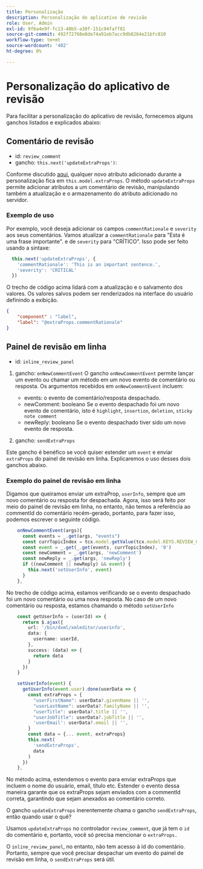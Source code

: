 ```yaml
---
title: Personalização
description: Personalização do aplicativo de revisão
role: User, Admin
exl-id: 9f6a4e9f-fc13-40b5-a30f-151c94faff81
source-git-commit: 492f72768e0de74a91eb7acc9db8264e21bfc810
workflow-type: tm+mt
source-wordcount: '402'
ht-degree: 0%

---
```


# Personalização do aplicativo de revisão

Para facilitar a personalização do aplicativo de revisão, fornecemos alguns ganchos listados e explicados abaixo:

## Comentário de revisão

- id: `review_comment`
- gancho: `this.next('updateExtraProps')`:

Conforme discutido [aqui](../../aem_guides_framework/basic-customisation.md), qualquer novo atributo adicionado durante a personalização fica em `this.model.extraProps`. O método `updateExtraProps` permite adicionar atributos a um comentário de revisão, manipulando também a atualização e o armazenamento do atributo adicionado no servidor.

### Exemplo de uso

Por exemplo, você deseja adicionar os campos `commentRationale` e `severity` aos seus comentários.
Vamos atualizar a `commentRationale` para &quot;Esta é uma frase importante&quot;. e de `severity` para &quot;CRÍTICO&quot;.
Isso pode ser feito usando a sintaxe:

```typescript
  this.next('updateExtraProps', {
    'commentRationale': 'This is an important sentence.',
    'severity': 'CRITICAL'
  })
```

O trecho de código acima lidará com a atualização e o salvamento dos valores. Os valores salvos podem ser renderizados na interface do usuário definindo a exibição.

```JSON
{
    "component" : "label",
    "label": "@extraProps.commentRationale"
}
```

## Painel de revisão em linha

- id: `inline_review_panel`

1. gancho: `onNewCommentEvent`
O gancho `onNewCommentEvent` permite lançar um evento ou chamar um método em um novo evento de comentário ou resposta.
Os argumentos recebidos em `onNewCommentEvent` incluem:
   - events: o evento de comentário/resposta despachado.
   - newComment: booleano
Se o evento despachado foi um novo evento de comentário, isto é `highlight`, `insertion`, `deletion`, `sticky note comment`
   - newReply: booleano
Se o evento despachado tiver sido um novo evento de resposta.

2. gancho: `sendExtraProps`

Este gancho é benéfico se você quiser estender um `event` e enviar `extraProps` do painel de revisão em linha. Explicaremos o uso desses dois ganchos abaixo.

### Exemplo do painel de revisão em linha

Digamos que queiramos enviar um extraProp, `userInfo`, sempre que um novo comentário ou resposta for despachada. Agora, isso será feito por meio do painel de revisão em linha, no entanto, não temos a referência ao commentId do comentário recém-gerado, portanto, para fazer isso, podemos escrever o seguinte código.

```typescript
    onNewCommentEvent(args){
      const events = _.get(args, "events")
      const currTopicIndex = tcx.model.getValue(tcx.model.KEYS.REVIEW_CURR_TOPIC) || this.getValue('currTopicIndex') || "0"
      const event = _.get(_.get(events, currTopicIndex), '0')
      const newComment = _.get(args, 'newComment')
      const newReply = _.get(args, 'newReply')
      if ((newComment || newReply) && event) {
        this.next('setUserInfo', event)
      }
    },
```

No trecho de código acima, estamos verificando se o evento despachado foi um novo comentário ou uma nova resposta. No caso de um novo comentário ou resposta, estamos chamando o método `setUserInfo`

```typescript
    const getUserInfo = (userId) => {
      return $.ajax({
        url: '/bin/dxml/xmleditor/userinfo',
        data: {
          username: userId,
        },
        success: (data) => {
          return data
        }
      })
    }

    setUserInfo(event) {
      getUserInfo(event.user).done(userData => {
        const extraProps = {
          "userFirstName": userData?.givenName || '',
          "userLastName": userData?.familyName || '',
          "userTitle": userData?.title || '',
          "userJobTitle": userData?.jobTitle || '',
          'userEmail': userData?.email || '',
        }
        const data = {... event, extraProps}
        this.next(
          'sendExtraProps',
          data
        )
      })
    },
```

No método acima, estendemos o evento para enviar extraProps que incluem o nome do usuário, email, título etc. Estender o evento dessa maneira garante que os extraProps sejam enviados com a commentId correta, garantindo que sejam anexados ao comentário correto.

O gancho `updateExtraProps` inerentemente chama o gancho `sendExtraProps`, então quando usar o quê?

Usamos `updateExtraProps` no controlador `review_comment`, que já tem o `id` do comentário e, portanto, você só precisa mencionar o `extraProps.`

O `inline_review_panel`, no entanto, não tem acesso à id do comentário. Portanto, sempre que você precisar despachar um evento do painel de revisão em linha, o `sendExtraProps` será útil.
